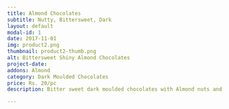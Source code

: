```yaml
---
title: Almond Chocolates
subtitle: Nutty, Bittersweet, Dark
layout: default
modal-id: 1
date: 2017-11-01
img: product2.png
thumbnail: product2-thumb.png
alt: Bittersweet Shiny Almond Chocolates
project-date: 
addons: Almond
category: Dark Moulded Chocolates
price: Rs. 20/pc
description: Bitter sweet dark moulded chocolates with Almond nuts and vanilla flavourings

---
```

